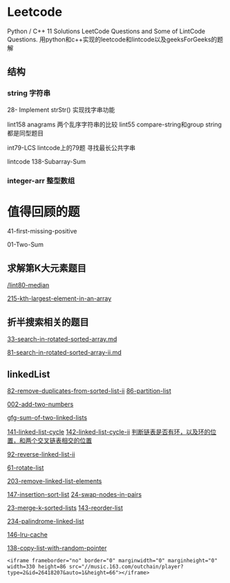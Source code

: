 # Leetcode
Python / C++ 11 Solutions LeetCode Questions  and Some of LintCode Questions.
用python和c++实现的leetcode和lintcode以及geeksForGeeks的题解
## 结构

### string 字符串
28- Implement strStr()  实现找字串功能

lint158 anagrams 两个乱序字符串的比较  lint55 compare-string和group string都是同型题目

int79-LCS  lintcode上的79题 寻找最长公共字串

lintcode 138-Subarray-Sum 
### integer-arr 整型数组


# 值得回顾的题 

41-first-missing-positive

 01-Two-Sum
 
 ## 求解第K大元素题目
 
[/lint80-median](https://github.com/DragonFive/Leetcode/blob/master/integer-arr/lint80-median.md)


[215-kth-largest-element-in-an-array](https://github.com/DragonFive/Leetcode/blob/master/integer-arr/215-kth-largest-element-in-an-array.md)


## 折半搜索相关的题目

[33-search-in-rotated-sorted-array.md](https://github.com/DragonFive/Leetcode/blob/master/search/33-search-in-rotated-sorted-array.md)

[81-search-in-rotated-sorted-array-ii.md](https://github.com/DragonFive/Leetcode/blob/master/search/81-search-in-rotated-sorted-array-ii.md)


## linkedList
[82-remove-duplicates-from-sorted-list-ii](https://github.com/DragonFive/Leetcode/blob/master/linked_list/82-remove-duplicates-from-sorted-list-ii.md)
[86-partition-list](https://github.com/DragonFive/Leetcode/blob/master/linked_list/86-partition-list.md)

[002-add-two-numbers](https://github.com/DragonFive/Leetcode/blob/master/linked_list/002-add-two-numbers.md)

[gfg-sum-of-two-linked-lists](https://github.com/DragonFive/Leetcode/blob/master/linked_list/gfg-sum-of-two-linked-lists.md)

[141-linked-list-cycle](https://github.com/DragonFive/Leetcode/blob/master/linked_list/141-linked-list-cycle.md)
[142-linked-list-cycle-ii](https://github.com/DragonFive/Leetcode/blob/master/linked_list/142-linked-list-cycle-ii.md)
[判断链表是否有环，以及环的位置，和两个交叉链表相交的位置](http://www.cnblogs.com/missair/archive/2010/08/05/1793492.html)

[92-reverse-linked-list-ii](https://github.com/DragonFive/Leetcode/blob/master/linked_list/92-reverse-linked-list-ii.md)

[61-rotate-list](https://github.com/DragonFive/Leetcode/blob/master/linked_list/61-rotate-list.md)

[203-remove-linked-list-elements](https://github.com/DragonFive/Leetcode/blob/master/linked_list/203-remove-linked-list-elements.md)

[147-insertion-sort-list](https://github.com/DragonFive/Leetcode/blob/master/linked_list/147-insertion-sort-list.md)
[24-swap-nodes-in-pairs](https://github.com/DragonFive/Leetcode/blob/master/linked_list/24-swap-nodes-in-pairs.md)

[23-merge-k-sorted-lists](https://github.com/DragonFive/Leetcode/blob/master/linked_list/23-merge-k-sorted-lists.md)
[143-reorder-list](https://github.com/DragonFive/Leetcode/blob/master/linked_list/143-reorder-list.md)

[234-palindrome-linked-list](https://github.com/DragonFive/Leetcode/blob/master/linked_list/234-palindrome-linked-list.md)

[146-lru-cache](https://github.com/DragonFive/Leetcode/blob/master/linked_list/146-lru-cache.md)

[138-copy-list-with-random-pointer](https://github.com/DragonFive/Leetcode/blob/master/linked_list/138-copy-list-with-random-pointer.md)

```
<iframe frameborder="no" border="0" marginwidth="0" marginheight="0" width=330 height=86 src="//music.163.com/outchain/player?type=2&id=26418207&auto=1&height=66"></iframe>
```



